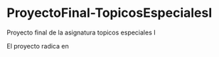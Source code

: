 # ProyectoFinal-TopicosEspecialesI
Proyecto final de la asignatura topicos especiales I

El proyecto radica en 
